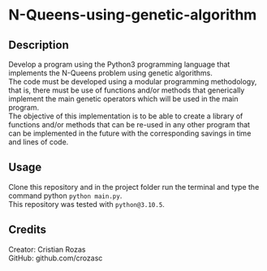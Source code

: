 # N-Queens-using-genetic-algorithm

## Description

Develop a program using the Python3 programming language that implements the N-Queens problem using genetic algorithms.<br>
The code must be developed using a modular programming methodology, that is, there must be use of functions and/or methods that generically implement the main
genetic operators which will be used in the main program.<br>
The objective of this implementation is to be able to create a library of functions and/or methods that can be re-used in any other program that can be implemented in the future with the corresponding savings in time and lines of code.

## Usage

Clone this repository and in the project folder run the terminal and type the command python `python main.py`.<br>
This repository was tested with `python@3.10.5`.

## Credits

Creator: Cristian Rozas <br>
GitHub: github.com/crozasc
